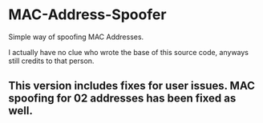 # MAC-Address-Spoofer

Simple way of spoofing MAC Addresses.

I actually have no clue who wrote the base of this source code, anyways still credits to that person. 


## This version includes fixes for user issues. MAC spoofing for 02 addresses has been fixed as well.
